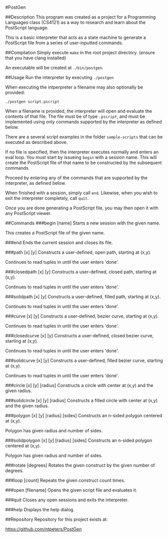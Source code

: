 #PostGen

##Description
This program was created as a project for a Programming Languages class (CS4121) as
a way to research and learn about the PostScript language.

This is a basic interpreter that acts as a state machine to generate
a PostScript file from a series of user-inputted commands.

##Compilation
Simply execute `make` in the root project directory. (ensure that you have clang installed)

An executable will be created at `./bin/postgen`.

##Usage
Run the interpreter by executing `./postgen`

When executing the intperpreter a filename may also optionally be provided:
```
./postgen script.pscript
```

When a filename is provided, the interpreter will open and evaluate the contents of that file.
The file must be of type `.pscript`, and must be implemented using only commands supported by the interpreter as defined below.

There are a several script examples in the folder `sample-scripts` that can be executed as described above.

If no file is specified, then the interpreter executes normally and enters an eval loop.
You must start by issueing `begin` with a session name.
This will create the PostScript file of that name to be constructed by the subsequent commands.

Proceed by entering any of the commands that are supported by the interpreter, as defined below.

When finished with a session, simply call `end`.  Likewise, when you wish to exit the interpreter completely, call `quit`.

Once you are done generating a PostScript file, you may then open it with any PostScript viewer.

##Commands
###begin [name]
Starts a new session with the given name.

This creates a PostScript file of the given name.

###end
Ends the current session and closes its file.

###path [x] [y]
Constructs a user-defined, open path, starting at (x,y).

Continues to read tuples in until the user enters 'done'.

###closedpath [x] [y]
Constructs a user-defined, closed path, starting at (x,y).

Continues to read tuples in until the user enters 'done'.

###solidpath [x] [y]
Constructs a user-defined, filled path, starting at (x,y).

Continues to read tuples in until the user enters 'done'.

###curve [x] [y]
Constructs a user-defined, bezier curve, starting at (x,y).

Continues to read tuples in until the user enters 'done'.

###closedcurve [x] [y]
Constructs a user-defined, closed bezier curve, starting at (x,y).

Continues to read tuples in until the user enters 'done'.

###solidcurve [x] [y]
Constructs a user-defined, filled bezier curve, starting at (x,y).

Continues to read tuples in until the user enters 'done'.

###circle [x] [y] [radius]
Constructs a circle with center at (x,y) and the given radius.

###solidcircle [x] [y] [radius]
Constructs a filled circle with center at (x,y) and the given radius.

###polygon [x] [y] [radius] [sides]
Constructs an n-sided polygon centered at (x,y).

Polygon has given radius and number of sides.

###solidpolygon [x] [y] [radius] [sides]
Constructs an n-sided polygon centered at (x,y).

Polygon has given radius and number of sides.

###rotate [degrees]
Rotates the given construct by the given number of degrees.

###loop [count]
Repeats the given construct count times.

###open [filename]
Opens the given script file and evaluates it.

###quit
Closes any open sessions and exits the interpreter.

###help
Displays the help dialog.

##Repository
Repository for this project exists at:

https://github.com/ntpeters/PostGen
